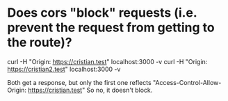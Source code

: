 # Does cors "block" requests (i.e. prevent the request from getting to the route)?

curl -H "Origin: https://cristian.test" localhost:3000 -v
curl -H "Origin: https://cristian2.test" localhost:3000 -v

Both get a response, but only the first one reflects "Access-Control-Allow-Origin: https://cristian.test"
So no, it doesn't block.
